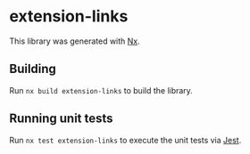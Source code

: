# extension-links

This library was generated with [Nx](https://nx.dev).

## Building

Run `nx build extension-links` to build the library.

## Running unit tests

Run `nx test extension-links` to execute the unit tests via [Jest](https://jestjs.io).
